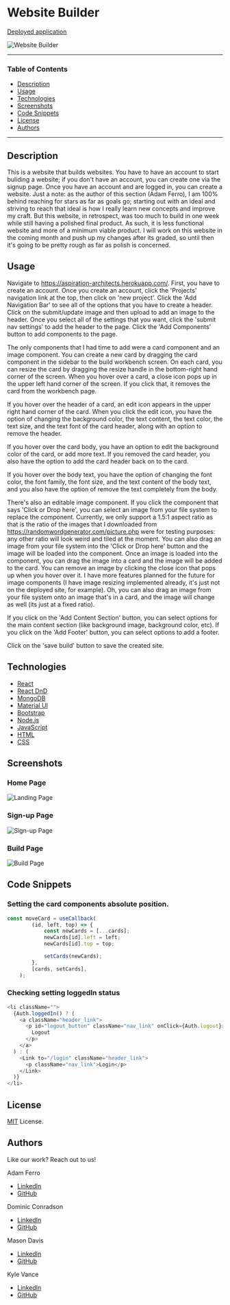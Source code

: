 # Website Builder

[Deployed application](https://aspiration-architects.herokuapp.com/)

![Website Builder](./assets/website-builder-demo.gif)

---

### Table of Contents

- [Description](#description)
- [Usage](#usage)
- [Technologies](#technologies)
- [Screenshots](#screenshots)
- [Code Snippets](#code-snippets)
- [License](#license)
- [Authors](#authors)

---

## Description

This is a website that builds websites. You have to have an account to start buliding a website; if you don't have an account, you can create one via the signup page. Once you have an account and are logged in, you can create a website. Just a note: as the author of this section (Adam Ferro), I am 100% behind reaching for stars as far as goals go; starting out with an ideal and striving to reach that ideal is how I really learn new concepts and improve my craft. But this website, in retrospect, was too much to build in one week while still having a polished final product. As such, it is less functional website and more of a minimum viable product. I will work on this website in the coming month and push up my changes after its graded, so until then it's going to be pretty rough as far as polish is concerned.

## Usage

Navigate to <https://aspiration-architects.herokuapp.com/>. First, you have to create an account. Once you create an account, click the 'Projects' navigation link at the top, then click on 'new project'. Click the 'Add Navigation Bar' to see all of the options that you have to create a header. Click on the submit/update image and then upload to add an image to the header. Once you select all of the settings that you want, click the 'submit nav settings' to add the header to the page. Click the 'Add Components' button to add components to the page.

The only components that I had time to add were a card component and an image component. You can create a new card by dragging the card component in the sidebar to the build workbench screen. On each card, you can resize the card by dragging the resize handle in the bottom-right hand corner of the screen. When you hover over a card, a close icon pops up in the upper left hand corner of the screen. If you click that, it removes the card from the workbench page.

If you hover over the header of a card, an edit icon appears in the upper right hand corner of the card. When you click the edit icon, you have the option of changing the background color, the text content, the text color, the text size, and the text font of the card header, along with an option to remove the header.

If you hover over the card body, you have an option to edit the background color of the card, or add more text. If you removed the card header, you also have the option to add the card header back on to the card.

If you hover over the body text, you have the option of changing the font color, the font family, the font size, and the text content of the body text, and you also have the option of remove the text completely from the body.

There's also an editable image component. If you click the component that says 'Click or Drop here', you can select an image from your file system to replace the component. Currently, we only support a 1.5:1 aspect ratio as that is the ratio of the images that I downloaded from <https://randomwordgenerator.com/picture.php> were for testing purposes: any other ratio will look weird and tiled at the moment. You can also drag an image from your file system into the 'Click or Drop here' button and the image will be loaded into the component. Once an image is loaded into the component, you can drag the image into a card and the image will be added to the card. You can remove an image by clicking the close icon that pops up when you hover over it. I have more features planned for the future for image components (I have image resizing implemented already, it's just not on the deployed site, for example). Oh, you can also drag an image from your file system onto an image that's in a card, and the image will change as well (its just at a fixed ratio).

If you click on the 'Add Content Section' button, you can select options for the main content section (like background image, background color, etc). If you click on the 'Add Footer' button, you can select options to add a footer.

Click on the 'save build' button to save the created site.

## Technologies

- [React](https://reactjs.org/)
- [React DnD](https://react-dnd.github.io/react-dnd/)
- [MongoDB](https://www.mongodb.com/)
- [Material UI](https://mui.com/)
- [Bootstrap](https://getbootstrap.com/)
- [Node.js](https://nodejs.org/en/)
- [JavaScript](https://www.javascript.com/)
- [HTML](https://developer.mozilla.org/en-US/docs/Web/HTML)
- [CSS](https://developer.mozilla.org/en-US/docs/Web/CSS)

## Screenshots

### Home Page

![Landing Page](./assets/home.jpg)

### Sign-up Page

![Sign-up Page](./assets/signup.jpg)

### Build Page

![Build Page](./assets/buildpage.jpg)

## Code Snippets

### Setting the card components absolute position.

```JavaScript
const moveCard = useCallback(
        (id, left, top) => {
            const newCards = [...cards];
            newCards[id].left = left;
            newCards[id].top = top;

            setCards(newCards);
        },
        [cards, setCards],
    );
```

### Checking setting loggedIn status

```js
<li className="">
  {Auth.loggedIn() ? (
    <a className="header_link">
      <p id="logout_button" className="nav_link" onClick={Auth.logout}>
        Logout
      </p>
    </a>
  ) : (
    <Link to="/login" className="header_link">
      <p className="nav_link">Login</p>
    </Link>
  )}
</li>
```

## License

[MIT](https://opensource.org/licenses/MIT) License.

## Authors

Like our work? Reach out to us!

Adam Ferro

- [LinkedIn](https://www.linkedin.com/in/adam-ferro/)
- [GitHub](https://github.com/GeminiAd)

Dominic Conradson

- [LinkedIn](https://www.linkedin.com/in/dominic-conradson-76638b172/)
- [GitHub](https://github.com/theDomConrad)

Mason Davis

- [LinkedIn](https://www.linkedin.com/in/davis-mason-t/)
- [GitHub](https://github.com/Md7113)

Kyle Vance

- [LinkedIn](https://www.linkedin.com/in/kyle-s-vance/)
- [GitHub](https://github.com/KVance1010)
